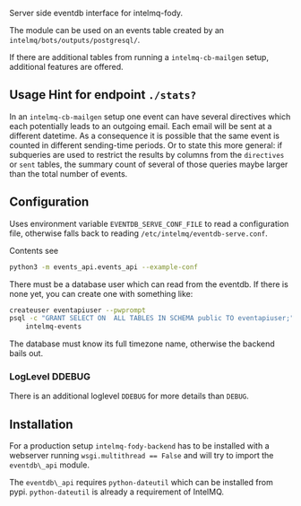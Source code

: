 Server side eventdb interface for intelmq-fody.

The module can be used on an events table created by an
`intelmq/bots/outputs/postgresql/`.

If there are additional tables from running a `intelmq-cb-mailgen` setup,
additional features are offered.

## Usage Hint for endpoint `./stats?`

In an `intelmq-cb-mailgen` setup one event can have several directives
which each potentially leads to an outgoing email.
Each email will be sent at a different datetime.
As a consequence it is possible that the same event is counted in different
sending-time periods. Or to state this more general: if subqueries
are used to restrict the results by columns from the `directives`
or `sent` tables, the summary count of several of those queries maybe larger
than the total number of events.


## Configuration
Uses environment variable ```EVENTDB_SERVE_CONF_FILE``` to read
a configuration file, otherwise falls back to
reading `/etc/intelmq/eventdb-serve.conf`.

Contents see
```sh
python3 -m events_api.events_api --example-conf
```
There must be a database user which can read from the eventdb.
If there is none yet, you can create one with something like:

```sh
createuser eventapiuser --pwprompt
psql -c "GRANT SELECT ON  ALL TABLES IN SCHEMA public TO eventapiuser;" \
    intelmq-events
```

The database must know its full timezone name, otherwise the backend bails out.


### LogLevel DDEBUG

There is an additional loglevel `DDEBUG`
for more details than `DEBUG`.

## Installation
For a production setup `intelmq-fody-backend` has to be installed
with a webserver running `wsgi.multithread == False` and will try
to import the `eventdb\_api` module.

The `eventdb\_api` requires `python-dateutil` which can be installed from pypi.
`python-dateutil` is already a requirement of IntelMQ.
